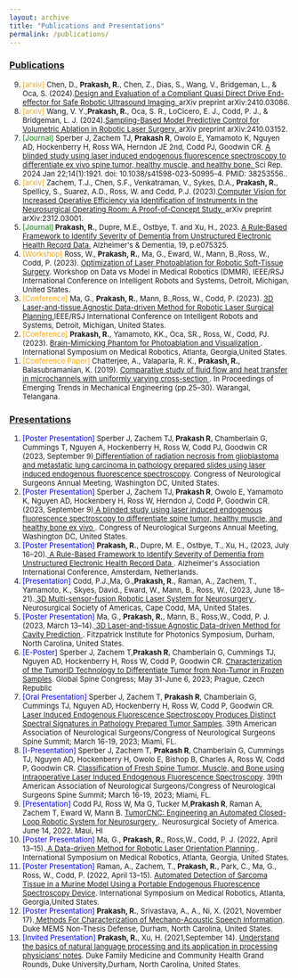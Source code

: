 ```yaml
---
layout: archive
title: "Publications and Presentations"
permalink: /publications/
---
```


<h3> <u>Publications</u></h3>


<ol reversed><font size = "-1">


<li><font style="color:orange">[arxiv]</font> Chen, D., <b>Prakash, R.</b>, Chen, Z., Dias, S., Wang, V., Bridgeman, L., & Oca, S. (2024).<a href="https://arxiv.org/abs/2410.03086.pdf"><u>Design and Evaluation of a Compliant Quasi Direct Drive End-effector for Safe Robotic Ultrasound Imaging.</u> </a>arXiv preprint arXiv:2410.03086.</li>

<li><font style="color:orange">[arxiv]</font> Wang, V. Y.,<b>Prakash, R.</b>, Oca, S. R., LoCicero, E. J., Codd, P. J., & Bridgeman, L. J. (2024).<a href="https://arxiv.org/abs/2410.03152.pdf"><u>Sampling-Based Model Predictive Control for Volumetric Ablation in Robotic Laser Surgery.</u> </a> arXiv preprint arXiv:2410.03152. </li>

<li><font style="color:green">[Journal]</font> Sperber J, Zachem TJ, <b>Prakash R</b>, Owolo E, Yamamoto K, Nguyen AD, Hockenberry H, Ross WA, Herndon JE 2nd, Codd PJ, Goodwin CR. <a href= "https://www.nature.com/articles/s41598-023-50995-4"> <u>A blinded study using laser induced endogenous fluorescence spectroscopy to differentiate ex vivo spine tumor, healthy muscle, and healthy bone.</u> </a>Sci Rep. 2024 Jan 22;14(1):1921. doi: 10.1038/s41598-023-50995-4. PMID: 38253556..</li>


<li><font style="color:orange">[arxiv]</font> Zachem, T.J., Chen, S.F., Venkatraman, V., Sykes, D.A., <b>Prakash, R.</b>, Spellicy, S., Suarez, A.D., Ross, W. and Codd, P.J. (2023).<a href="https://arxiv.org/pdf/2312.03001.pdf"><u>Computer Vision for Increased Operative Efficiency via Identification of Instruments in the Neurosurgical Operating Room: A Proof-of-Concept Study.</u> </a>arXiv preprint arXiv:2312.03001. </li>

<li><font style="color:green">[Journal]</font><b> Prakash, R.</b>, Dupre, M.E., Ostbye, T. and Xu, H., 2023. <u>A Rule‐Based Framework to Identify Severity of Dementia from Unstructured Electronic Health Record Data.</u> Alzheimer's & Dementia, 19, p.e075325. </li>

<li><font style="color:orange">[Workshop]</font> Ross, W., <b>Prakash, R.</b>, Ma, G., Eward, W., Mann, B.,Ross, W., Codd, P. (2023). <u>Optimization of Laser Photoablation for Robotic Soft-Tissue Surgery</u>. Workshop on Data vs Model in Medical Robotics (DMMR), IEEE/RSJ International Conference on Intelligent Robots and Systems, Detroit, Michigan, United States.</li>

<li><font style="color:orange">[Conference]</font> Ma, G., <b>Prakash, R.</b>, Mann, B.,Ross, W., Codd, P. (2023). <a href="https://arxiv.org/pdf/2305.01524.pdf"><u>3D Laser-and-tissue Agnostic Data-driven Method for Robotic Laser Surgical Planning</u>.</a>IEEE/RSJ International Conference on Intelligent Robots and Systems, Detroit, Michigan, United States.</li>

<li><font style="color:orange">[Conference]</font> <b>Prakash, R.</b>, Yamamoto, KK., Oca, SR., Ross, W., Codd, PJ. (2023). <u>Brain-Mimicking Phantom for Photoablation and Visualization </u>. International Symposium on Medical Robotics, Atlanta, Georgia,United States.</li>

<li><font style="color:orange">[Conference Paper]</font> Chatterjee, A., Valaparla, R. K., <b>Prakash, R.</b>, Balasubramanian, K. (2019). <u>Comparative study of fluid flow and heat transfer
in microchannels with uniformly varying cross-section </u>. In Proceedings of Emerging Trends in Mechanical Engineering (pp.25–30). Warangal, Telangana.</li>

</font></ol>

<h3> <u>Presentations</u></h3>

<ol><font size = "-1">

<li><font style="color:blue">[Poster Presentation]</font> Sperber J, Zachem TJ,<b> Prakash R</b>, Chamberlain G, Cummings T, Nguyen A, Hockenberry H, Ross W, Codd PJ, Goodwin CR  (2023, September 9)<u> Differentiation of radiation necrosis from glioblastoma and metastatic lung carcinoma in pathology prepared slides using laser induced endogenous fluorescence spectroscopy</u>. Congress of Neurological Surgeons Annual Meeting, Washington DC, United States.</li>

<li><font style="color:blue">[Poster Presentation]</font> Sperber J, Zachem TJ,<b> Prakash R</b>, Owolo E, Yamamoto K, Nguyen AD, Hockenbery H, Ross W, Herndon J, Codd P, Goodwin CR. (2023, September 9)<u> A blinded study using laser induced endogenous fluorescence spectroscopy to differentiate spine tumor, healthy muscle, and healthy bone ex vivo </u>. Congress of Neurological Surgeons Annual Meeting, Washington DC, United States.</li>

<li><font style="color:blue">[Poster Presentation]</font> <b>Prakash, R.</b>, Dupre, M. E., Ostbye, T., Xu, H., (2023, July 16–20).<u> A Rule-Based Framework to Identify Severity of Dementia from Unstructured Electronic Health Record Data </u>. Alzheimer's Association International Conference, Amsterdam, Netherlands.</li>

<li><font style="color:blue">[Presentation]</font> Codd, P.J.,Ma, G.,<b>Prakash, R.</b>, Raman, A., Zachem, T., Yamamoto, K., Skyes, David., Eward, W., Mann, B., Ross, W., (2023, June 18–21).<u> 3D Multi-sensor-fusion Robotic Laser System for Neurosurgery  </u>. Neurosurgical Society of Americas, Cape Codd, MA, United States.</li>

<li><font style="color:blue">[Poster Presentation]</font> Ma, G., <b>Prakash, R.</b>, Mann, B., Ross,W., Codd, P. J. (2023, March 13–14).<u> 3D Laser-and-tissue Agnostic Data-driven Method for Cavity Prediction </u>. Fitzpatrick Institute for Photonics Symposium, Durham, North Carolina, United States.</li>

<li> <font style="color:blue">[E-Poster]</font> Sperber J, Zachem T,<b>Prakash R</b>, Chamberlain G, Cummings TJ, Nguyen AD, Hockenberry H, Ross W, Codd P, Goodwin CR. <u>Characterization of the TumorID Technology to Differentiate Tumor from Non-Tumor in Frozen Samples</u>. Global Spine Congress; May 31-June 6, 2023; Prague, Czech Republic</li>

<li> <font style="color:blue">[Oral Presentation]</font> Sperber J, Zachem T, <b>Prakash R</b>, Chamberlain G, Cummings TJ, Nguyen AD, Hockenberry H, Ross W, Codd P, Goodwin CR. <u>Laser Induced Endogenous Fluorescence Spectroscopy Produces Distinct Spectral Signatures in Pathology Prepared Tumor Samples</u>. 39th American Association of Neurological Surgeons/Congress of Neurological Surgeons Spine Summit; March 16-19, 2023; Miami, FL.</li>

<li> <font style="color:blue">[I-Presentation]</font> Sperber J, Zachem T, <b>Prakash R</b>, Chamberlain G, Cummings TJ, Nguyen AD, Hockenberry H, Owolo E, Bishop B, Charles A, Ross W, Codd P, Goodwin CR. <u>Classification of Fresh Spine Tumor, Muscle, and Bone using Intraoperative Laser Induced Endogenous Fluorescence Spectroscopy</u>. 39th American Association of Neurological Surgeons/Congress of Neurological Surgeons Spine Summit; March 16-19, 2023; Miami, FL.</li>

<li> <font style="color:blue">[Presentation]</font> Codd PJ, Ross W, Ma G, Tucker M,<b>Prakash R</b>, Raman A, Zachem T, Eward W, Mann B. <u>TumorCNC: Engineering an Automated Closed-Loop Robotic System for Neurosurgery </u>. Neurosurgical Society of America. June 14, 2022. Maui, HI</li>

<li><font style="color:blue">[Poster Presentation]</font> Ma, G., <b>Prakash, R.</b>, Ross,W., Codd, P. J. (2022, April 13–15).<u> A Data-driven Method for Robotic Laser Orientation Planning </u>. International Symposium on Medical Robotics, Atlanta, Georgia, United States.</li>

<li><font style="color:blue">[Poster Presentation]</font> Raman, A., Zachem, T.,<b> Prakash, R.</b>, Park, C., Ma, G., Ross, W., Codd, P. (2022, April 13–15). <u>Automated Detection of Sarcoma
Tissue in a Murine Model Using a Portable Endogenous Fluorescence Spectroscopy Device</u>. International Symposium on Medical Robotics, Atlanta, Georgia,United States.</li>

<li><font style="color:blue">[Poster Presentation]</font> <b>Prakash, R.</b>, Srivastava, A., A., Ni, X. (2021, November 17).<u> Methods For Characterization of Mechano-Acoustic Speech
Information</u>. Duke MEMS Non-Thesis Defense, Durham, North Carolina, United States.</li>

<li><font style="color:blue">[Invited Presentation] </font><b>Prakash, R.</b>, Xu, H. (2021,September 14). <u>Understand the basics of natural language processing and its application in processing physicians’ notes</u>. Duke Family Medicine and Community Health Grand Rounds, Duke University,Durham, North Carolina, United States. </li>


<font></ol> 





<!-- <ol>
<li><font style="color:red">[Conference Paper]</font> <b>Prakash, R.</b>, Yamamoto, KK., Oca, SR., Ross, W., Codd, PJ. (2023). <u>Brain-Mimicking Phantom for Photoablation and Visualization </u>. International Symposium on Medical Robotics, Atlanta, Georgia,United States.</li>

<li> <font style="color:blue">[E-Poster]</font> Sperber J, Zachem T,<b>Prakash R</b>, Chamberlain G, Cummings TJ, Nguyen AD, Hockenberry H, Ross W, Codd P, Goodwin CR. <u>Characterization of the TumorID Technology to Differentiate Tumor from Non-Tumor in Frozen Samples</u>. Global Spine Congress; May 31-June 6, 2023; Prague, Germany</li>

<li> <font style="color:blue">[Oral Presentation]</font> Sperber J, Zachem T, <b>Prakash R</b>, Chamberlain G, Cummings TJ, Nguyen AD, Hockenberry H, Ross W, Codd P, Goodwin CR. <u>Laser Induced Endogenous Fluorescence Spectroscopy Produces Distinct Spectral Signatures in Pathology Prepared Tumor Samples</u>. 39th American Association of Neurological Surgeons/Congress of Neurological Surgeons Spine Summit; March 16-19, 2023; Miami, FL.</li>

<li> <font style="color:blue">[I-Presentation]</font> Sperber J, Zachem T, <b>Prakash R</b>, Chamberlain G, Cummings TJ, Nguyen AD, Hockenberry H, Owolo E, Bishop B, Charles A, Ross W, Codd P, Goodwin CR. <u>Classification of Fresh Spine Tumor, Muscle, and Bone using Intraoperative Laser Induced Endogenous Fluorescence Spectroscopy</u>. 39th American Association of Neurological Surgeons/Congress of Neurological Surgeons Spine Summit; March 16-19, 2023; Miami, FL.</li>

<li> <font style="color:blue">[Presentation]</font> Codd PJ, Ross W, Ma G, Tucker M,<b>Prakash R</b>, Raman A, Zachem T, Eward W, Mann B. <u>TumorCNC: Engineering an Automated Closed-Loop Robotic System for Neurosurgery </u>. Neurosurgical Society of America. June 14, 2022. Maui, HI</li>

<li><font style="color:blue">[Poster Presentation]</font> Ma, G., <b>Prakash, R.</b>, Ross,W., Codd, P. J. (2022, April 13–15).<u> A Data-driven Method for Robotic Laser Orientation Planning </u>. International Symposium on Medical Robotics, Atlanta, Georgia, United States.</li>

<li><font style="color:blue">[Poster Presentation]</font> Raman, A., Zachem, T.,<b> Prakash, R.</b>, Park, C., Ma, G., Ross, W., Codd, P. (2022, April 13–15). <u>Automated Detection of Sarcoma
Tissue in a Murine Model Using a Portable Endogenous Fluorescence Spectroscopy Device</u>. International Symposium on Medical Robotics, Atlanta, Georgia,United States.</li>

<li><font style="color:blue">[Poster Presentation]</font> <b>Prakash, R.</b>, Srivastava, A., A., Ni, X. (2021, November 17).<u> Methods For Characterization of Mechano-Acoustic Speech
Information</u>. Duke MEMS Non-Thesis Defense, Durham, North Carolina, United States.</li>

<li><font style="color:blue">[Invited Presentation]</font><b>Prakash, R.</b>, Xu, H. (2021,September 14). <u>Understand the basics of natural language processing and its application in processing physicians’ notes</u>. Duke Family Medicine and Community Health Grand Rounds, Duke University,Durham, North Carolina, United States. </li>

<li><font style="color:red">[Conference Paper]</font> Chatterjee, A., Valaparla, R. K., <b>Prakash, R.</b>, Balasubramanian, K. (2019). <u>Comparative study of fluid flow and heat transfer
in microchannels with uniformly varying cross-section </u>. In Proceedings of Emerging Trends in Mechanical Engineering (pp.25–30). Warangal, Telangana.</li>

</ol> -->